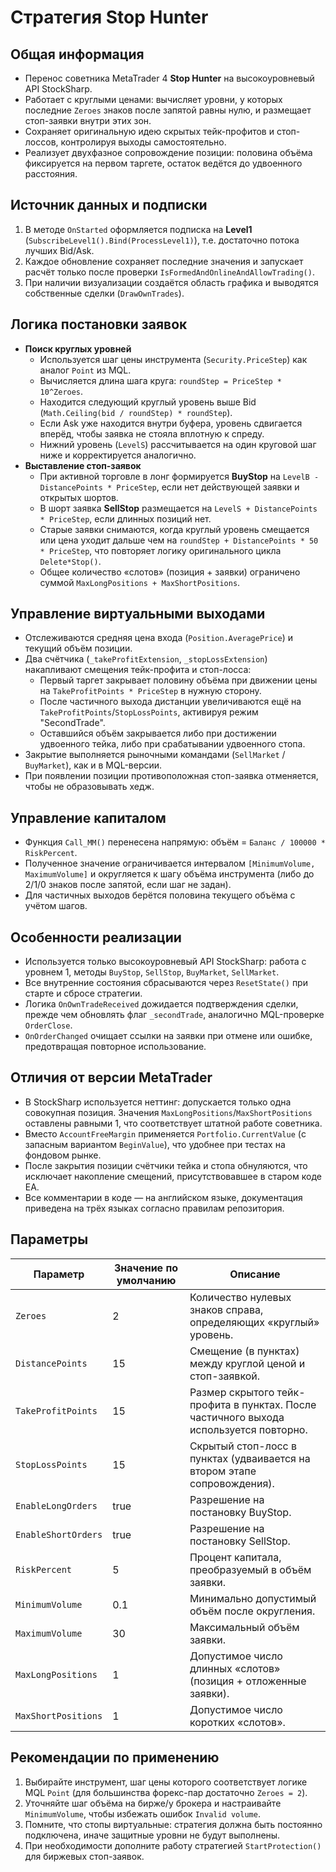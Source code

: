 # Стратегия Stop Hunter

## Общая информация
- Перенос советника MetaTrader 4 **Stop Hunter** на высокоуровневый API StockSharp.
- Работает с круглыми ценами: вычисляет уровни, у которых последние `Zeroes` знаков после запятой равны нулю, и размещает стоп-заявки внутри этих зон.
- Сохраняет оригинальную идею скрытых тейк-профитов и стоп-лоссов, контролируя выходы самостоятельно.
- Реализует двухфазное сопровождение позиции: половина объёма фиксируется на первом таргете, остаток ведётся до удвоенного расстояния.

## Источник данных и подписки
1. В методе `OnStarted` оформляется подписка на **Level1** (`SubscribeLevel1().Bind(ProcessLevel1)`), т.е. достаточно потока лучших Bid/Ask.
2. Каждое обновление сохраняет последние значения и запускает расчёт только после проверки `IsFormedAndOnlineAndAllowTrading()`.
3. При наличии визуализации создаётся область графика и выводятся собственные сделки (`DrawOwnTrades`).

## Логика постановки заявок
- **Поиск круглых уровней**
  - Используется шаг цены инструмента (`Security.PriceStep`) как аналог `Point` из MQL.
  - Вычисляется длина шага круга: `roundStep = PriceStep * 10^Zeroes`.
  - Находится следующий круглый уровень выше Bid (`Math.Ceiling(bid / roundStep) * roundStep`).
  - Если Ask уже находится внутри буфера, уровень сдвигается вперёд, чтобы заявка не стояла вплотную к спреду.
  - Нижний уровень (`LevelS`) рассчитывается на один круговой шаг ниже и корректируется аналогично.
- **Выставление стоп-заявок**
  - При активной торговле в лонг формируется **BuyStop** на `LevelB - DistancePoints * PriceStep`, если нет действующей заявки и открытых шортов.
  - В шорт заявка **SellStop** размещается на `LevelS + DistancePoints * PriceStep`, если длинных позиций нет.
  - Старые заявки снимаются, когда круглый уровень смещается или цена уходит дальше чем на `roundStep + DistancePoints * 50 * PriceStep`, что повторяет логику оригинального цикла `Delete*Stop()`.
  - Общее количество «слотов» (позиция + заявки) ограничено суммой `MaxLongPositions + MaxShortPositions`.

## Управление виртуальными выходами
- Отслеживаются средняя цена входа (`Position.AveragePrice`) и текущий объём позиции.
- Два счётчика (`_takeProfitExtension`, `_stopLossExtension`) накапливают смещения тейк-профита и стоп-лосса:
  - Первый таргет закрывает половину объёма при движении цены на `TakeProfitPoints * PriceStep` в нужную сторону.
  - После частичного выхода дистанции увеличиваются ещё на `TakeProfitPoints`/`StopLossPoints`, активируя режим "SecondTrade".
  - Оставшийся объём закрывается либо при достижении удвоенного тейка, либо при срабатывании удвоенного стопа.
- Закрытие выполняется рыночными командами (`SellMarket` / `BuyMarket`), как и в MQL-версии.
- При появлении позиции противоположная стоп-заявка отменяется, чтобы не образовывать хедж.

## Управление капиталом
- Функция `Call_MM()` перенесена напрямую: объём = `Баланс / 100000 * RiskPercent`.
- Полученное значение ограничивается интервалом `[MinimumVolume, MaximumVolume]` и округляется к шагу объёма инструмента (либо до 2/1/0 знаков после запятой, если шаг не задан).
- Для частичных выходов берётся половина текущего объёма с учётом шагов.

## Особенности реализации
- Используется только высокоуровневый API StockSharp: работа с уровнем 1, методы `BuyStop`, `SellStop`, `BuyMarket`, `SellMarket`.
- Все внутренние состояния сбрасываются через `ResetState()` при старте и сбросе стратегии.
- Логика `OnOwnTradeReceived` дожидается подтверждения сделки, прежде чем обновлять флаг `_secondTrade`, аналогично MQL-проверке `OrderClose`.
- `OnOrderChanged` очищает ссылки на заявки при отмене или ошибке, предотвращая повторное использование.

## Отличия от версии MetaTrader
- В StockSharp используется неттинг: допускается только одна совокупная позиция. Значения `MaxLongPositions`/`MaxShortPositions` оставлены равными 1, что соответствует штатной работе советника.
- Вместо `AccountFreeMargin` применяется `Portfolio.CurrentValue` (с запасным вариантом `BeginValue`), что удобнее при тестах на фондовом рынке.
- После закрытия позиции счётчики тейка и стопа обнуляются, что исключает накопление смещений, присутствовавшее в старом коде EA.
- Все комментарии в коде — на английском языке, документация приведена на трёх языках согласно правилам репозитория.

## Параметры
| Параметр | Значение по умолчанию | Описание |
| --- | --- | --- |
| `Zeroes` | 2 | Количество нулевых знаков справа, определяющих «круглый» уровень. |
| `DistancePoints` | 15 | Смещение (в пунктах) между круглой ценой и стоп-заявкой. |
| `TakeProfitPoints` | 15 | Размер скрытого тейк-профита в пунктах. После частичного выхода используется повторно. |
| `StopLossPoints` | 15 | Скрытый стоп-лосс в пунктах (удваивается на втором этапе сопровождения). |
| `EnableLongOrders` | true | Разрешение на постановку BuyStop. |
| `EnableShortOrders` | true | Разрешение на постановку SellStop. |
| `RiskPercent` | 5 | Процент капитала, преобразуемый в объём заявки. |
| `MinimumVolume` | 0.1 | Минимально допустимый объём после округления. |
| `MaximumVolume` | 30 | Максимальный объём заявки. |
| `MaxLongPositions` | 1 | Допустимое число длинных «слотов» (позиция + отложенные заявки). |
| `MaxShortPositions` | 1 | Допустимое число коротких «слотов». |

## Рекомендации по применению
1. Выбирайте инструмент, шаг цены которого соответствует логике MQL `Point` (для большинства форекс-пар достаточно `Zeroes = 2`).
2. Уточняйте шаг объёма на бирже/у брокера и настраивайте `MinimumVolume`, чтобы избежать ошибок `Invalid volume`.
3. Помните, что стопы виртуальные: стратегия должна быть постоянно подключена, иначе защитные уровни не будут выполнены.
4. При необходимости дополните работу стратегией `StartProtection()` для биржевых стоп-заявок.
